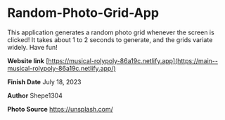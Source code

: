 # Random-Photo-Grid-App
This application generates a random photo grid whenever the screen is clicked! It takes about 1 to 2 seconds to generate, and the grids variate widely. Have fun!

**Website link** [https://musical-rolypoly-86a19c.netlify.app](https://main--musical-rolypoly-86a19c.netlify.app/)

**Finish Date** July 18, 2023

**Author** Shepe1304

**Photo Source** https://unsplash.com/
